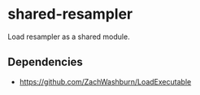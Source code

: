 # shared-resampler

Load resampler as a shared module.

## Dependencies

+ https://github.com/ZachWashburn/LoadExecutable